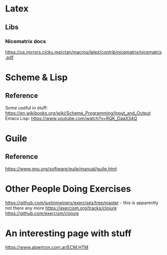 # Latex
## Libs
### Nicematrix docs
https://us.mirrors.cicku.me/ctan/macros/latex/contrib/nicematrix/nicematrix.pdf

# Scheme & Lisp
## Reference
Some useful io stuff: 
https://en.wikibooks.org/wiki/Scheme_Programming/Input_and_Output
Emacs Lisp:
https://www.youtube.com/watch?v=RQK_DaaX34Q

# Guile
## Reference
https://www.gnu.org/software/guile/manual/guile.html

# Other People Doing Exercises
https://github.com/justinmeiners/exercises/tree/master - this is apparently not there any more
https://exercism.org/tracks/clojure
https://github.com/exercism/clojure

# An interesting page with stuff
https://www.alpertron.com.ar/ECM.HTM